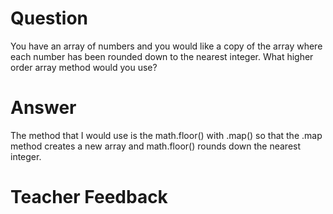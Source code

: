 # Question
You have an array of numbers and you would like a copy of the array where each number has been rounded down to the nearest integer. What higher order array method would you use?

# Answer
 The method that I would use is the math.floor() with .map() so that the .map method creates a new array and math.floor() rounds down the nearest integer.


# Teacher Feedback